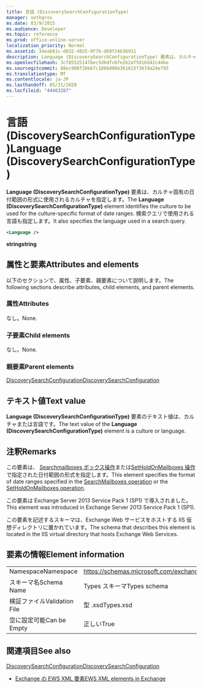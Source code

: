 ```yaml
---
title: 言語 (DiscoverySearchConfigurationType)
manager: sethgros
ms.date: 03/9/2015
ms.audience: Developer
ms.topic: reference
ms.prod: office-online-server
localization_priority: Normal
ms.assetid: 34eab81c-d832-4925-9f76-d69f24b36931
description: Language (DiscoverySearchConfigurationType) 要素は、カルチャ固有の日付範囲の形式に使用されるカルチャを指定します。 検索クエリで使用される言語も指定します。
ms.openlocfilehash: 3cf85525147bec5d6dfc6fe2b2af5916d42c44be
ms.sourcegitcommit: 88ec988f2bb67c1866d06b361615f3674a24e795
ms.translationtype: MT
ms.contentlocale: ja-JP
ms.lasthandoff: 05/31/2020
ms.locfileid: "44463287"
---
```

# <a name="language-discoverysearchconfigurationtype"></a><span data-ttu-id="27d37-104">言語 (DiscoverySearchConfigurationType)</span><span class="sxs-lookup"><span data-stu-id="27d37-104">Language (DiscoverySearchConfigurationType)</span></span>

<span data-ttu-id="27d37-105">**Language (DiscoverySearchConfigurationType)** 要素は、カルチャ固有の日付範囲の形式に使用されるカルチャを指定します。</span><span class="sxs-lookup"><span data-stu-id="27d37-105">The **Language (DiscoverySearchConfigurationType)** element identifies the culture to be used for the culture-specific format of date ranges.</span></span> <span data-ttu-id="27d37-106">検索クエリで使用される言語も指定します。</span><span class="sxs-lookup"><span data-stu-id="27d37-106">It also specifies the language used in a search query.</span></span> 
  
```XML
<Language />
```

 <span data-ttu-id="27d37-107">**string**</span><span class="sxs-lookup"><span data-stu-id="27d37-107">**string**</span></span>
## <a name="attributes-and-elements"></a><span data-ttu-id="27d37-108">属性と要素</span><span class="sxs-lookup"><span data-stu-id="27d37-108">Attributes and elements</span></span>

<span data-ttu-id="27d37-109">以下のセクションで、属性、子要素、親要素について説明します。</span><span class="sxs-lookup"><span data-stu-id="27d37-109">The following sections describe attributes, child elements, and parent elements.</span></span>
  
### <a name="attributes"></a><span data-ttu-id="27d37-110">属性</span><span class="sxs-lookup"><span data-stu-id="27d37-110">Attributes</span></span>

<span data-ttu-id="27d37-111">なし。</span><span class="sxs-lookup"><span data-stu-id="27d37-111">None.</span></span>
  
### <a name="child-elements"></a><span data-ttu-id="27d37-112">子要素</span><span class="sxs-lookup"><span data-stu-id="27d37-112">Child elements</span></span>

<span data-ttu-id="27d37-113">なし。</span><span class="sxs-lookup"><span data-stu-id="27d37-113">None.</span></span>
  
### <a name="parent-elements"></a><span data-ttu-id="27d37-114">親要素</span><span class="sxs-lookup"><span data-stu-id="27d37-114">Parent elements</span></span>

[<span data-ttu-id="27d37-115">DiscoverySearchConfiguration</span><span class="sxs-lookup"><span data-stu-id="27d37-115">DiscoverySearchConfiguration</span></span>](discoverysearchconfiguration.md)
  
## <a name="text-value"></a><span data-ttu-id="27d37-116">テキスト値</span><span class="sxs-lookup"><span data-stu-id="27d37-116">Text value</span></span>

<span data-ttu-id="27d37-117">**Language (DiscoverySearchConfigurationType)** 要素のテキスト値は、カルチャまたは言語です。</span><span class="sxs-lookup"><span data-stu-id="27d37-117">The text value of the **Language (DiscoverySearchConfigurationType)** element is a culture or language.</span></span> 
  
## <a name="remarks"></a><span data-ttu-id="27d37-118">注釈</span><span class="sxs-lookup"><span data-stu-id="27d37-118">Remarks</span></span>

<span data-ttu-id="27d37-119">この要素は、 [Searchmailboxes ボックス操作](searchmailboxes-operation.md)または[SetHoldOnMailboxes 操作](setholdonmailboxes-operation.md)で指定された日付範囲の形式を指定します。</span><span class="sxs-lookup"><span data-stu-id="27d37-119">This element specifies the format of date ranges specified in the [SearchMailboxes operation](searchmailboxes-operation.md) or the [SetHoldOnMailboxes operation](setholdonmailboxes-operation.md).</span></span>
  
<span data-ttu-id="27d37-120">この要素は Exchange Server 2013 Service Pack 1 (SP1) で導入されました。</span><span class="sxs-lookup"><span data-stu-id="27d37-120">This element was introduced in Exchange Server 2013 Service Pack 1 (SP1).</span></span>
  
<span data-ttu-id="27d37-121">この要素を記述するスキーマは、Exchange Web サービスをホストする IIS 仮想ディレクトリに置かれています。</span><span class="sxs-lookup"><span data-stu-id="27d37-121">The schema that describes this element is located in the IIS virtual directory that hosts Exchange Web Services.</span></span>
  
## <a name="element-information"></a><span data-ttu-id="27d37-122">要素の情報</span><span class="sxs-lookup"><span data-stu-id="27d37-122">Element information</span></span>

|||
|:-----|:-----|
|<span data-ttu-id="27d37-123">Namespace</span><span class="sxs-lookup"><span data-stu-id="27d37-123">Namespace</span></span>  <br/> |https://schemas.microsoft.com/exchange/services/2006/types  <br/> |
|<span data-ttu-id="27d37-124">スキーマ名</span><span class="sxs-lookup"><span data-stu-id="27d37-124">Schema Name</span></span>  <br/> |<span data-ttu-id="27d37-125">Types スキーマ</span><span class="sxs-lookup"><span data-stu-id="27d37-125">Types schema</span></span>  <br/> |
|<span data-ttu-id="27d37-126">検証ファイル</span><span class="sxs-lookup"><span data-stu-id="27d37-126">Validation File</span></span>  <br/> |<span data-ttu-id="27d37-127">型 .xsd</span><span class="sxs-lookup"><span data-stu-id="27d37-127">Types.xsd</span></span>  <br/> |
|<span data-ttu-id="27d37-128">空に設定可能</span><span class="sxs-lookup"><span data-stu-id="27d37-128">Can be Empty</span></span>  <br/> |<span data-ttu-id="27d37-129">正しい</span><span class="sxs-lookup"><span data-stu-id="27d37-129">True</span></span>  <br/> |
   
## <a name="see-also"></a><span data-ttu-id="27d37-130">関連項目</span><span class="sxs-lookup"><span data-stu-id="27d37-130">See also</span></span>



[<span data-ttu-id="27d37-131">DiscoverySearchConfiguration</span><span class="sxs-lookup"><span data-stu-id="27d37-131">DiscoverySearchConfiguration</span></span>](discoverysearchconfiguration.md)


- [<span data-ttu-id="27d37-132">Exchange の EWS XML 要素</span><span class="sxs-lookup"><span data-stu-id="27d37-132">EWS XML elements in Exchange</span></span>](ews-xml-elements-in-exchange.md)


